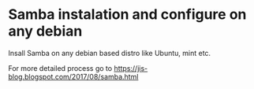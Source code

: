 # Samba instalation and configure on any debian
Insall Samba on any debian based distro like Ubuntu, mint etc.


For more detailed process go to https://jis-blog.blogspot.com/2017/08/samba.html
